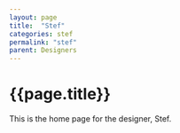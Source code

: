 ```yaml
---
layout: page
title:  "Stef"
categories: stef
permalink: "stef"
parent: Designers
---
```

# {{page.title}}

This is the home page for the designer, Stef.
